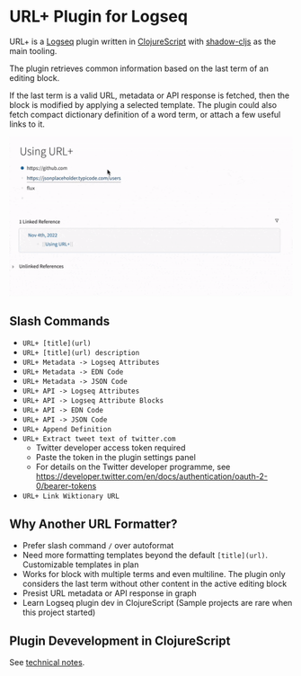 # URL+ Plugin for Logseq

URL+ is a [Logseq](https://logseq.com) plugin written in [ClojureScript](https://clojurescript.org) with [shadow-cljs](https://github.com/thheller/shadow-cljs) as the main tooling.

The plugin retrieves common information based on the last term of an editing block. 

If the last term is a valid URL, metadata or API response is fetched, then the block is modified by applying a selected template. The plugin could also fetch compact dictionary definition of a word term, or attach a few useful links to it.

![demo](demo.gif)

## Slash Commands

- `URL+ [title](url)`
- `URL+ [title](url) description`
- `URL+ Metadata -> Logseq Attributes`
- `URL+ Metadata -> EDN Code`
- `URL+ Metadata -> JSON Code`
- `URL+ API -> Logseq Attributes`
- `URL+ API -> Logseq Attribute Blocks`
- `URL+ API -> EDN Code`
- `URL+ API -> JSON Code`
- `URL+ Append Definition`
- `URL+ Extract tweet text of twitter.com`
  - Twitter developer access token required
  - Paste the token in the plugin settings panel
  - For details on the Twitter developer programme, see https://developer.twitter.com/en/docs/authentication/oauth-2-0/bearer-tokens
- `URL+ Link Wiktionary URL`

## Why Another URL Formatter?

- Prefer slash command `/` over autoformat
- Need more formatting templates beyond the default `[title](url)`. Customizable templates in plan
- Works for block with multiple terms and even multiline. The plugin only considers the last term without other content in the active editing block
- Presist URL metadata or API response in graph
- Learn Logseq plugin dev in ClojureScript (Sample projects are rare when this project started)

## Plugin Devevelopment in ClojureScript

See [technical notes](./docs/dev-notes.md).

